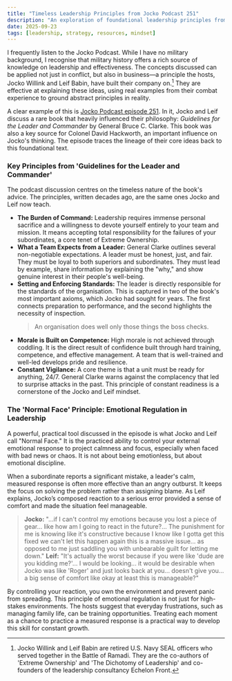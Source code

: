 ```yaml
---
title: "Timeless Leadership Principles from Jocko Podcast 251"
description: "An exploration of foundational leadership principles from General Bruce C. Clarke's 'Guidelines for the Leader and Commander', as discussed on the Jocko Podcast."
date: 2025-09-23
tags: [leadership, strategy, resources, mindset]
---
```


I frequently listen to the Jocko Podcast. While I have no military background, I recognise that military history offers a rich source of knowledge on leadership and effectiveness. The concepts discussed can be applied not just in conflict, but also in business—a principle the hosts, Jocko Willink and Leif Babin, have built their company on.[^1] They are effective at explaining these ideas, using real examples from their combat experience to ground abstract principles in reality.

A clear example of this is [Jocko Podcast episode 251](https://www.youtube.com/watch?v=zrlpv1HkKjM). In it, Jocko and Leif discuss a rare book that heavily influenced their philosophy: *Guidelines for the Leader and Commander* by General Bruce C. Clarke. This book was also a key source for Colonel David Hackworth, an important influence on Jocko's thinking. The episode traces the lineage of their core ideas back to this foundational text.

### Key Principles from 'Guidelines for the Leader and Commander'

The podcast discussion centres on the timeless nature of the book's advice. The principles, written decades ago, are the same ones Jocko and Leif now teach.

*   **The Burden of Command:** Leadership requires immense personal sacrifice and a willingness to devote yourself entirely to your team and mission. It means accepting total responsibility for the failures of your subordinates, a core tenet of Extreme Ownership.
*   **What a Team Expects from a Leader:** General Clarke outlines several non-negotiable expectations. A leader must be honest, just, and fair. They must be loyal to both superiors and subordinates. They must lead by example, share information by explaining the "why," and show genuine interest in their people's well-being.
*   **Setting and Enforcing Standards:** The leader is directly responsible for the standards of the organisation. This is captured in two of the book's most important axioms, which Jocko had sought for years. The first connects preparation to performance, and the second highlights the necessity of inspection.
    > An organisation does well only those things the boss checks.
*   **Morale is Built on Competence:** High morale is not achieved through coddling. It is the direct result of confidence built through hard training, competence, and effective management. A team that is well-trained and well-led develops pride and resilience.
*   **Constant Vigilance:** A core theme is that a unit must be ready for anything, 24/7. General Clarke warns against the complacency that led to surprise attacks in the past. This principle of constant readiness is a cornerstone of the Jocko and Leif mindset.

### The 'Normal Face' Principle: Emotional Regulation in Leadership

A powerful, practical tool discussed in the episode is what Jocko and Leif call "Normal Face." It is the practiced ability to control your external emotional response to project calmness and focus, especially when faced with bad news or chaos. It is not about being emotionless, but about emotional discipline.

When a subordinate reports a significant mistake, a leader's calm, measured response is often more effective than an angry outburst. It keeps the focus on solving the problem rather than assigning blame. As Leif explains, Jocko’s composed reaction to a serious error provided a sense of comfort and made the situation feel manageable.

> **Jocko:** "...if I can't control my emotions because you lost a piece of gear... like how am I going to react in the future?... The punishment for me is knowing like it's constructive because I know like I gotta get this fixed we can't let this happen again this is a massive issue... as opposed to me just saddling you with unbearable guilt for letting me down."
> **Leif:** "It's actually the worst because if you were like 'dude are you kidding me?'... I would be looking... it would be desirable when Jocko was like 'Roger' and just looks back at you... doesn't give you... a big sense of comfort like okay at least this is manageable?"

By controlling your reaction, you own the environment and prevent panic from spreading. This principle of emotional regulation is not just for high-stakes environments. The hosts suggest that everyday frustrations, such as managing family life, can be training opportunities. Treating each moment as a chance to practice a measured response is a practical way to develop this skill for constant growth.

[^1]: Jocko Willink and Leif Babin are retired U.S. Navy SEAL officers who served together in the Battle of Ramadi. They are the co-authors of 'Extreme Ownership' and 'The Dichotomy of Leadership' and co-founders of the leadership consultancy Echelon Front.
